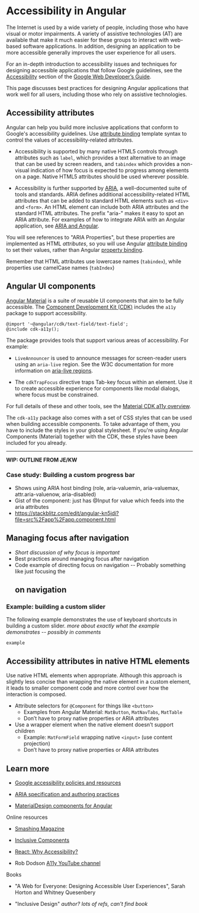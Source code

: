 # Accessibility in Angular

The Internet is used by a wide variety of people, including those who have visual or motor impairments.
A variety of assistive technologies (AT) are available that make it much easier for these groups to
interact with web-based software applications.
In addition, designing an application to be more accessible generally improves the user experience for all users.

For an in-depth introduction to accessibility issues and techniques for designing accessible applications that follow Google guidelines, see the [Accessibility](https://developers.google.com/web/fundamentals/accessibility/#what_is_accessibility) section of the [Google Web Developer’s Guide](https://developers.google.com/web/fundamentals/accessibility/).

This page discusses best practices for designing Angular applications that
work well for all users, including those who rely on assistive technologies.

## Accessibility attributes

Angular can help you build more inclusive applications that conform to Google's accessibility guidelines.
Use [attribute binding](guide/template-syntax#attribute-binding) template syntax to control the values of accessibility-related attributes.

* Accessibility is supported by many native HTML5 controls through attributes such as `label`, which provides a text alternative to an image that can be used by screen readers, and `tabindex` which provides a non-visual indication of how focus is expected to progress among elements on a page. Native HTML5 attributes should be used wherever possible.

* Accessibility is further supported by [ARIA](https://www.w3.org/TR/wai-aria/), a well-documented suite of tools and standards.
ARIA defines additional accessibility-related HTML attributes that can be added to standard HTML elements such as `<div>` and `<form>`. An HTML element can include both ARIA attributes and the standard HTML attributes. The prefix "aria-" makes it easy to spot an ARIA attribute. For examples of how to integrate ARIA with an Angular application, see [ARIA and Angular](guide/a11y-aria).

<div class="alert is-helpful">

   You will see references to "ARIA Properties", but these properties are implemented as HTML *attributes*, so you will use Angular [attribute binding](guide/template-syntax#attribute-binding) to set their values, rather than Angular [property binding](guide/template-syntax#attribute-binding).

   Remember that HTML attributes use lowercase names (`tabindex`), while properties use camelCase names (`tabIndex`)

</div>

## Angular UI components

[Angular Material](https://material.angular.io/) is a suite of reusable UI components that aim to be fully accessible.
The [Component Development Kit (CDK)](https://material.angular.io/cdk/categories) includes the `a11y` package to support accessibility.

```
@import '~@angular/cdk/text-field/text-field';
@include cdk-a11y();
```

The package provides tools that support various areas of accessibility.
For example:

* `LiveAnnouncer` is used to announce messages for screen-reader users using an `aria-live` region. See the W3C documentation for more information on [aria-live regions](https://www.w3.org/WAI/PF/aria-1.1/states_and_properties#aria-live).

* The `cdkTrapFocus` directive traps Tab-key focus within an element. Use it to create accessible experience for components like modal dialogs, where focus must be constrained.

For full details of these and other tools, see the [Material CDK a11y overview](https://material.angular.io/cdk/a11y/overview).

The `cdk-a11y` package also comes with a set of CSS styles that can be used when building accessible components.
To take advantage of them, you have to include the styles in your global stylesheet.
If you're using Angular Components (Material) together with the CDK, these styles have been included for you already.

<hr>

**WIP: OUTLINE FROM JE/KW**
### Case study: Building a custom progress bar

* Shows using ARIA host binding (role, aria-valuemin, aria-valuemax, attr.aria-valuenow, aria-disabled)
* Gist of the component: just has @Input for value which feeds into the aria attributes
* https://stackblitz.com/edit/angular-kn5jdi?file=src%2Fapp%2Fapp.component.html

## Managing focus after navigation

* *Short discussion of why focus is important*
* Best practices around managing focus after navigation
* Code example of directing focus on navigation -- Probably something like just focusing the <h2> on navigation

###  Example: building a custom slider

The following example demonstrates the use of keyboard shortcuts in building a custom slider.
*more about exactly what the example demonstrates -- possibly in comments*

```example```

## Accessibility attributes in native HTML elements

Use native HTML elements when appropriate.
Although this approach is slightly less concise than wrapping the native element in a custom element,
it leads to smaller component code and more control over how the interaction is composed.

* Attribute selectors for `@Component` for things like `<button>`
   * Examples from Angular Material: `MatButton`, `MatNavTabs`, `MatTable`
   * Don’t have to proxy native properties or ARIA attributes
* Use a wrapper element when the native element doesn’t support children
  * Example: `MatFormField` wrapping native `<input>` (use content projection)
  * Don’t have to proxy native properties or ARIA attributes

## Learn more

* [Google accessibility policies and resources](https://developers.google.com/web/fundamentals/accessibility)

* [ARIA specification and authoring practices](https://www.w3.org/TR/wai-aria/)

* [MaterialDesign components for Angular](https://material.angular.io/cdk/a11y/overview)

Online resources

* [Smashing Magazine](https://www.smashingmagazine.com/search/?q=accessibility)

* [Inclusive Components](https://inclusive-components.design/)

* [React: Why Accessibility?](https://reactjs.org/docs/accessibility.html#why-accessibility)

* Rob Dodson [A11y YouTube channel](https://www.youtube.com/watch?v=HtTyRajRuyY)

Books
* "A Web for Everyone: Designing Accessible User Experiences", Sarah Horton and Whitney Quesenbery

* "Inclusive Design" *author? lots of refs, can't find book*
